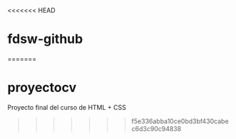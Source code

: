<<<<<<< HEAD
# fdsw-github
=======
# proyectocv
Proyecto final del curso de HTML + CSS
>>>>>>> f5e336abba10ce0bd3bf430cabec6d3c90c94838
